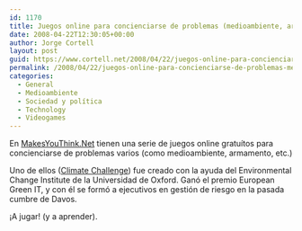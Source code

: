 ```yaml
---
id: 1170
title: Juegos online para concienciarse de problemas (medioambiente, armamento, etc.)
date: 2008-04-22T12:30:05+00:00
author: Jorge Cortell
layout: post
guid: https://www.cortell.net/2008/04/22/juegos-online-para-concienciarse-de-problemas-medioambiente-armamento-etc/
permalink: /2008/04/22/juegos-online-para-concienciarse-de-problemas-medioambiente-armamento-etc/
categories:
  - General
  - Medioambiente
  - Sociedad y polí­tica
  - Technology
  - Videogames
---
```

En <a href="https://makesyouthink.net/" title="https://makesyouthink.net/" target="_blank">MakesYouThink.Net</a> tienen una serie de juegos online gratuítos para concienciarse de problemas varios (como medioambiente, armamento, etc.)

Uno de ellos (<a href="https://makesyouthink.net/games/climate-challenge/" title="juego online" target="_blank">Climate Challenge</a>) fue creado con la ayuda del Environmental Change Institute de la Universidad de Oxford. Ganó el premio European Green IT, y con él se formó a ejecutivos en gestión de riesgo en la pasada cumbre de Davos.

¡A jugar! (y a aprender).